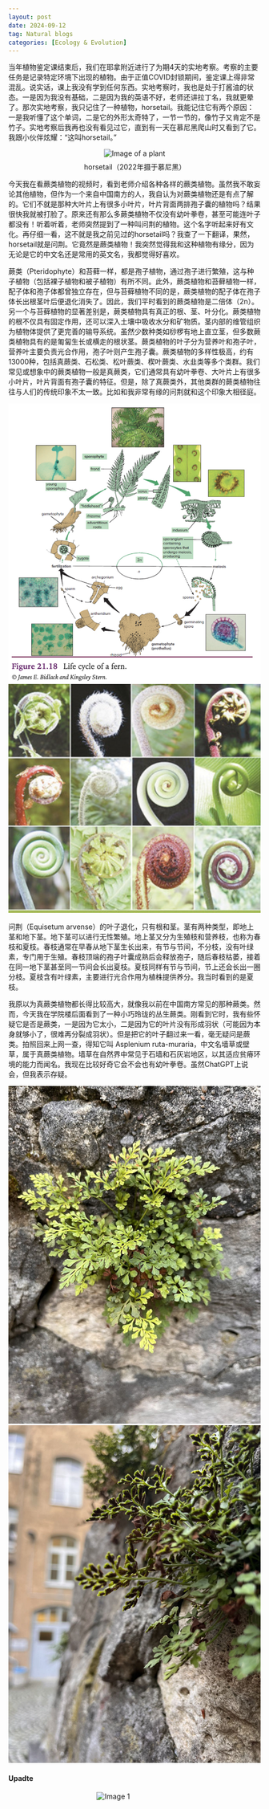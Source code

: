 ```yaml
---
layout: post
date: 2024-09-12
tag: Natural blogs
categories: [Ecology & Evolution]
---
```



当年植物鉴定课结束后，我们在耶拿附近进行了为期4天的实地考察。考察的主要任务是记录特定环境下出现的植物。由于正值COVID封锁期间，鉴定课上得非常混乱。说实话，课上我没有学到任何东西。实地考察时，我也是处于打酱油的状态。一是因为我没有基础，二是因为我的英语不好，老师还讲拉丁名，我就更晕了。那次实地考察，我只记住了一种植物，horsetail。我能记住它有两个原因：一是我听懂了这个单词，二是它的外形太奇特了，一节一节的，像竹子又肯定不是竹子。实地考察后我再也没有看见过它，直到有一天在慕尼黑爬山时又看到了它。我跟小伙伴炫耀：“这叫horsetail。”
<!--more-->

<figure style="display: flex; flex-direction: column; align-items: center; max-width: 40%; margin: 0 auto;">
  <img src="/assets/img/plant.jpeg" alt="Image of a plant">
  <figcaption style="text-align: center; margin-top: 8px;">horsetail（2022年摄于慕尼黑）</figcaption>
</figure>

今天我在看蕨类植物的视频时，看到老师介绍各种各样的蕨类植物。虽然我不敢妄论其他植物，但作为一个来自中国南方的人，我自认为对蕨类植物还是有点了解的。它们不就是那种大叶片上有很多小叶片，叶片背面两排孢子囊的植物吗？结果很快我就被打脸了。原来还有那么多蕨类植物不仅没有幼叶拳卷，甚至可能连叶子都没有！听着听着，老师突然提到了一种叫问荆的植物。这个名字听起来好有文化。再仔细一看，这不就是我之前见过的horsetail吗？我查了一下翻译，果然，horsetail就是问荆。它竟然是蕨类植物！我突然觉得我和这种植物有缘分，因为无论是它的中文名还是常用的英文名，我都觉得好喜欢。

蕨类（Pteridophyte）和苔藓一样，都是孢子植物，通过孢子进行繁殖，这与种子植物（包括裸子植物和被子植物）有所不同。此外，蕨类植物和苔藓植物一样，配子体和孢子体都曾独立存在，但与苔藓植物不同的是，蕨类植物的配子体在孢子体长出根茎叶后便退化消失了。因此，我们平时看到的蕨类植物是二倍体（2n）。另一个与苔藓植物的显著差别是，蕨类植物具有真正的根、茎、叶分化。蕨类植物的根不仅具有固定作用，还可以深入土壤中吸收水分和矿物质。茎内部的维管组织为植物体提供了更完善的输导系统。虽然少数种类如桫椤有地上直立茎，但多数蕨类植物具有的是匍匐生长或横走的根状茎。蕨类植物的叶子分为营养叶和孢子叶，营养叶主要负责光合作用，孢子叶则产生孢子囊。蕨类植物的多样性极高，约有13000种，包括真蕨类、石松类、松叶蕨类、楔叶蕨类、水韭类等多个类群。我们常见或想象中的蕨类植物一般是真蕨类，它们通常具有幼叶拳卷、大叶片上有很多小叶片，叶片背面有孢子囊的特征。但是，除了真蕨类外，其他类群的蕨类植物往往与人们的传统印象不太一致。比如和我非常有缘的问荆就和这个印象大相径庭。

<div class="image-row">
  <img src="/assets/img/蕨类.png" alt="Image 1" class="image">
  <img src="/assets/img/幼叶拳卷.jpeg" alt="Image 2" class="image">
</div>

问荆（Equisetum arvense）的叶子退化，只有根和茎。茎有两种类型，即地上茎和地下茎。地下茎可以进行无性繁殖。地上茎又分为生殖枝和营养枝，也称为春枝和夏枝。春枝通常在早春从地下茎生长出来，有节与节间，不分枝，没有叶绿素，专门用于生殖。春枝顶端的孢子叶囊成熟后会释放孢子，随后春枝枯萎，接着在同一地下茎甚至同一节间会长出夏枝。夏枝同样有节与节间，节上还会长出一圈分枝。夏枝含有叶绿素，主要进行光合作用为植株提供养分。我当时看到的是夏枝。

我原以为真蕨类植物都长得比较高大，就像我以前在中国南方常见的那种蕨类。然而，今天我在学院楼后面看到了一种小巧玲珑的丛生蕨类。刚看到它时，我有些怀疑它是否是蕨类，一是因为它太小，二是因为它的叶片没有形成羽状（可能因为本身就够小了，很难再分裂成羽状）。但是把它的叶子翻过来一看，毫无疑问是蕨类。拍照回来上网一查，得知它叫 Asplenium ruta-muraria，中文名墙草或壁草，属于真蕨类植物。墙草在自然界中常见于石墙和石灰岩地区，以其适应贫瘠环境的能力而闻名。我现在比较好奇它会不会也有幼叶拳卷。虽然ChatGPT上说会，但我表示存疑。

<div class="image-row">
  <img src="/assets/img/小蕨类1.jpeg" alt="Image 1" class="image">
  <img src="/assets/img/小蕨类2.jpeg" alt="Image 2" class="image">
</div>

#### Upadte
<img src="/assets/img/春节蕨类.jpeg" alt="Image 1" style="display: block; margin: 0 auto; max-width: 30%; height: auto;">


